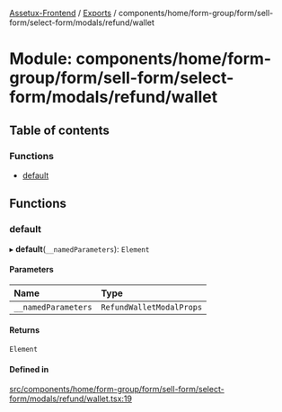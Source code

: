 [Assetux-Frontend](../README.md) / [Exports](../modules.md) / components/home/form-group/form/sell-form/select-form/modals/refund/wallet

# Module: components/home/form-group/form/sell-form/select-form/modals/refund/wallet

## Table of contents

### Functions

- [default](components_home_form_group_form_sell_form_select_form_modals_refund_wallet.md#default)

## Functions

### default

▸ **default**(`__namedParameters`): `Element`

#### Parameters

| Name | Type |
| :------ | :------ |
| `__namedParameters` | `RefundWalletModalProps` |

#### Returns

`Element`

#### Defined in

[src/components/home/form-group/form/sell-form/select-form/modals/refund/wallet.tsx:19](https://github.com/ASSETUX/frontend/blob/9a68660/src/components/home/form-group/form/sell-form/select-form/modals/refund/wallet.tsx#L19)
